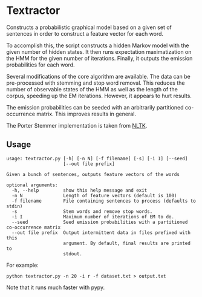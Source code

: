 Textractor
==========

Constructs a probabilistic graphical model based on a given set of sentences in order to construct a feature vector for each word.

To accomplish this, the script constructs a hidden Markov model with the given number of hidden states.
It then runs expectation maximatization on the HMM for the given number of iterations.
Finally, it outputs the emission probabilities for each word.

Several modifications of the core algorithm are available.
The data can be pre-processed with stemming and stop word removal.
This reduces the number of observable states of the HMM as well as the length of the corpus, speeding up the EM iterations.
However, it appears to hurt results.

The emission probabilities can be seeded with an arbitrarily partitioned co-occurrence matrix.
This improves results in general.

The Porter Stemmer implementation is taken from [NLTK](http://nltk.org/).

Usage
---

    usage: textractor.py [-h] [-n N] [-f filename] [-s] [-i I] [--seed]
    					 [--out file prefix]

    Given a bunch of sentences, outputs feature vectors of the words

    optional arguments:
      -h, --help         show this help message and exit
      -n N               Length of feature vectors (default is 100)
      -f filename        File containing sentences to process (defaults to stdin)
      -s                 Stem words and remove stop words.
      -i I               Maximum number of iterations of EM to do.
      --seed             Seed emission probabilities with a partitioned co-occurrence matrix
      --out file prefix  Output intermittent data in files prefixed with this
    					 argument. By default, final results are printed to
    					 stdout.

For example:

    python textractor.py -n 20 -i r -f dataset.txt > output.txt

Note that it runs much faster with pypy.
